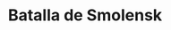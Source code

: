 ﻿---
title: "Batalla de Smolensk"
permalink: periodes_427.html
layout: periode
dataInici: 1812-08-16
dataFi: 1812-08-18
sidebar: periodes
pares:
  - id: 426
    title: "Invasión de Rusia"
    dataInici: "(1812-06-23)"
    dataFi: "(1812-12-14)"

fills:
jocsPrincipals:
jocsEscenaris:
jocsEpoca:
  - title: "Fading Glory"
    bggId: 96749
    escenari: "Smolensk"

jocsEpocaEscenaris:
---
